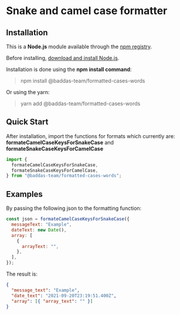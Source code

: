 # Snake and camel case formatter

## Installation

This is a **Node.js** module available through the [npm registry](https://www.npmjs.com/).

Before installing, [download and install Node.js](https://nodejs.org/en/download/).

Installation is done using the **npm install command**:

> npm install @baddas-team/formatted-cases-words

Or using the yarn:

> yarn add @baddas-team/formatted-cases-words

## Quick Start

After installation, import the functions for formats which currently are: **formateCamelCaseKeysForSnakeCase** and **formateSnakeCaseKeysForCamelCase**

```js
import {
  formateCamelCaseKeysForSnakeCase,
  formateSnakeCaseKeysForCamelCase,
} from "@baddas-team/formatted-cases-words";
```

## Examples

By passing the following json to the formatting function:

```js
const json = formateCamelCaseKeysForSnakeCase({
  messageText: "Example",
  dateText: new Date(),
  array: [
    {
      arrayText: "",
    },
  ],
});
```

The result is:

```json
{
  "message_text": "Example",
  "date_text": "2021-09-20T23:19:51.400Z",
  "array": [{ "array_text": "" }]
}
```
